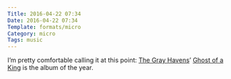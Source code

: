 ```yaml
---
Title: 2016-04-22 07:34
Date: 2016-04-22 07:34
Template: formats/micro
Category: micro
Tags: music
---
```


I’m pretty comfortable calling it at this point: [The Gray Havens]’ [Ghost of a King] is the album of the year.

[The Gray Havens]: http://thegrayhavensmusic.com/
[Ghost of a King]: https://soundcloud.com/grayhavensmusic/sets/tgh-mixtape

